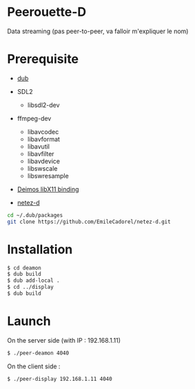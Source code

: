 # Peerouette-D
Data streaming (pas peer-to-peer, va falloir m'expliquer le nom)

# Prerequisite

- [dub](https://code.dlang.org/download)
- SDL2
  - libsdl2-dev
- ffmpeg-dev 
  -  libavcodec
  -  libavformat
  -  libavutil
  -  libavfilter
  -  libavdevice
  -  libswscale
  -  libswresample

- [Deimos libX11 binding](https://github.com/D-Programming-Deimos/libX11)
- [netez-d](https://github.com/EmileCadorel/netez-d)

```bash
cd ~/.dub/packages
git clone https://github.com/EmileCadorel/netez-d.git
```

# Installation 

```bash
$ cd deamon 
$ dub build
$ dub add-local .
$ cd ../display
$ dub build
```

# Launch
On the server side (with IP : 192.168.1.11)

```bash
$ ./peer-deamon 4040
```

On the client side : 
```bash
$ ./peer-display 192.168.1.11 4040
```

